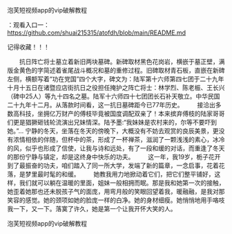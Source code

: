 泡芙短视频app的vip破解教程

：观看入口一：https://github.com/shuai215315/atofdh/blob/main/README.md


记得收藏！！！



　　抗日阵亡将士墓立着新旧两块墓碑。新碑取材黑色花岗岩，横嵌于墓正壁，满版金黄色的字简述着雀尾战斗概况和墓的重修过程。旧碑取材青石板，直嵌在新碑左侧，横额写着“功在党国”四个大字，碑文为：陆军第十六师第四七团于二十九年十月十五日在诸暨应店街抗日之役担任掩护之阵亡将士：林学烈、陈老桭、王长兴（碑中25人）等九十四名之墓。陆军十六师四十七团团长石补天敬立。中华民国二十九年十二月。从落款时间看，这一抗日墓碑距今已77年历史。
　　接洽出多数高科技，坐拥亿万财产的傅枝毕竟被国度调配双亲了！本来摈弃傅枝的陆家哥哥们更是猖獗砸钱轮流演出兄妹情深。陆予墨:“我妹妹是农村来的，尔等不要吓到她。”…
宁静的冬天，坐落在冬天的傍晚下，大概没有不妨去观赏的良辰美景，更没有浓情相依的伴随，但杯中的茶，形成了一杯禅茶，滋润了一颗浅浅的素心，冰冷的风，似乎也形成了信使，让我与诗和远处，有了一段和缓的对话，而重逢了冬天的那份宁静与镇定，却是这终身中快乐的功夫。
　　这一年，我19岁，栀子花开到了最振奋的功夫，咱们踏入了同一所大学，发端了新的篇章，一念启事，花着花落，是梦里最时髦的和缓。
　　她教我用力地掀动着它们，把它们整平铺好，这样，我们就可以躺在温暖的里面，姐妹一般相拥而眠。那是我和她第一次的接触，她歪着她那也还未脱孩子气的面庞，用弯月般的笑眼回望着我，暖融融，是我对那笑容的感觉。她的颈项如她的脸庞一样的白净。她的身材细瘦。她悄悄地用手咯吱我一下，又一下。落寞了许久，她是第一个让我开怀大笑的人。







泡芙短视频app的vip破解教程
